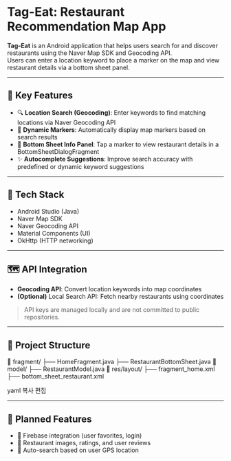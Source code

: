 # Tag-Eat: Restaurant Recommendation Map App

**Tag-Eat** is an Android application that helps users search for and discover restaurants using the Naver Map SDK and Geocoding API.  
Users can enter a location keyword to place a marker on the map and view restaurant details via a bottom sheet panel.

---

## 📌 Key Features

- 🔍 **Location Search (Geocoding)**: Enter keywords to find matching locations via Naver Geocoding API
- 📍 **Dynamic Markers**: Automatically display map markers based on search results
- 🧾 **Bottom Sheet Info Panel**: Tap a marker to view restaurant details in a BottomSheetDialogFragment
- ✨ **Autocomplete Suggestions**: Improve search accuracy with predefined or dynamic keyword suggestions

---

## 🔧 Tech Stack

- Android Studio (Java)
- Naver Map SDK
- Naver Geocoding API
- Material Components (UI)
- OkHttp (HTTP networking)

---

## 🗺️ API Integration

- **Geocoding API**: Convert location keywords into map coordinates
- **(Optional)** Local Search API: Fetch nearby restaurants using coordinates

> API keys are managed locally and are not committed to public repositories.

---

## 📂 Project Structure

📁 fragment/
├── HomeFragment.java
├── RestaurantBottomSheet.java
📁 model/
├── RestaurantModel.java
📁 res/layout/
├── fragment_home.xml
├── bottom_sheet_restaurant.xml

yaml
복사
편집

---

## 🚀 Planned Features

- 🔄 Firebase integration (user favorites, login)
- 📸 Restaurant images, ratings, and user reviews
- 📡 Auto-search based on user GPS location
